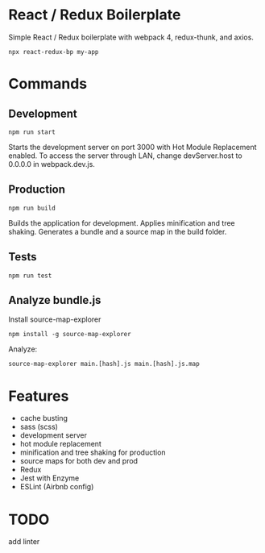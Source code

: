# React / Redux Boilerplate
Simple React / Redux boilerplate with webpack 4, redux-thunk, and axios.
```Shell
npx react-redux-bp my-app
```

# Commands
## Development
```Shell
npm run start
```
Starts the development server on port 3000 with Hot Module Replacement enabled.
To access the server through LAN, change devServer.host to 0.0.0.0 in webpack.dev.js.

## Production
```Shell
npm run build
```
Builds the application for development. Applies minification and tree shaking.
Generates a bundle and a source map in the build folder.

## Tests
```Shell
npm run test
```

## Analyze bundle.js
Install source-map-explorer
```Shell
npm install -g source-map-explorer
```
Analyze:
```Shell
source-map-explorer main.[hash].js main.[hash].js.map
```

# Features
- cache busting
- sass (scss)
- development server
- hot module replacement
- minification and tree shaking for production
- source maps for both dev and prod
- Redux
- Jest with Enzyme
- ESLint (Airbnb config)

# TODO
add linter